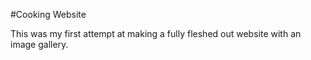 #Cooking Website

This was my first attempt at making a fully fleshed out website with an image gallery. 
